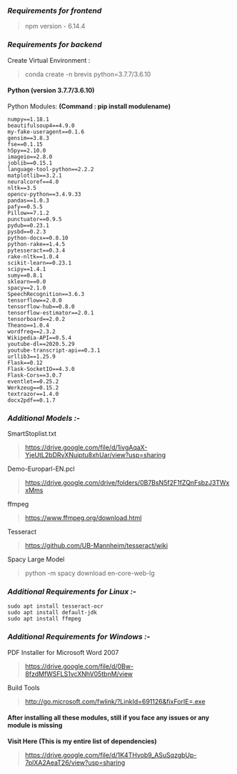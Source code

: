 ### *Requirements for frontend*
> npm version    - 6.14.4


### *Requirements for backend*

Create Virtual Environment : 
> conda create -n brevis python=3.7.7/3.6.10

#### Python (version 3.7.7/3.6.10)

Python Modules: **(Command : pip install modulename)**

```
numpy==1.18.1
beautifulsoup4==4.9.0
my-fake-useragent==0.1.6
gensim==3.8.3
fse==0.1.15
h5py==2.10.0
imageio==2.8.0
joblib==0.15.1
language-tool-python==2.2.2
matplotlib==3.2.1
neuralcoref==4.0
nltk==3.5
opencv-python==3.4.9.33
pandas==1.0.3
pafy==0.5.5
Pillow==7.1.2
punctuator==0.9.5
pydub==0.23.1
pysbd==0.2.3
python-docx==0.8.10
python-rake==1.4.5
pytesseract==0.3.4
rake-nltk==1.0.4
scikit-learn==0.23.1
scipy==1.4.1
sumy==0.8.1
sklearn==0.0
spacy==2.1.0
SpeechRecognition==3.6.3
tensorflow==2.0.0
tensorflow-hub==0.8.0
tensorflow-estimator==2.0.1
tensorboard==2.0.2
Theano==1.0.4
wordfreq==2.3.2
Wikipedia-API==0.5.4
youtube-dl==2020.5.29
youtube-transcript-api==0.3.1
urllib3==1.25.9
Flask==0.12
Flask-SocketIO==4.3.0
Flask-Cors==3.0.7
eventlet==0.25.2
Werkzeug==0.15.2
textrazor==1.4.0
docx2pdf==0.1.7
```

### *Additional Models :-*
SmartStoplist.txt
> https://drive.google.com/file/d/1ivgAqaX-YjeUtL2bDRvXNuiptu8xhUar/view?usp=sharing

Demo-Europarl-EN.pcl
> https://drive.google.com/drive/folders/0B7BsN5f2F1fZQnFsbzJ3TWxxMms

ffmpeg
> https://www.ffmpeg.org/download.html

Tesseract
> https://github.com/UB-Mannheim/tesseract/wiki

Spacy Large Model
> python -m spacy download en-core-web-lg

### *Additional Requirements for Linux :-*

```
sudo apt install tesseract-ocr
sudo apt install default-jdk
sudo apt install ffmpeg
```

### *Additional Requirements for Windows :-*

PDF Installer for Microsoft Word 2007
> https://drive.google.com/file/d/0Bw-8fzdMfWSFLS1vcXNhV05tbnM/view

Build Tools 
> http://go.microsoft.com/fwlink/?LinkId=691126&fixForIE=.exe

#### After installing all these modules, still if you face any issues or any module is missing

**Visit Here (This is my entire list of dependencies)** 

> https://drive.google.com/file/d/1K4THvob9_ASuSqzgbUp-7plXA2AeaT26/view?usp=sharing
